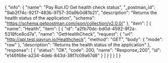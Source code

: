 {
  "info": {
    "name": "Pay Run.IO Get health check status",
    "_postman_id": "9ab2f74c-9217-483b-9757-30a9b0d81b21",
    "description": "Returns the health status of the application",
    "schema": "https://schema.getpostman.com/json/collection/v2.0.0/"
  },
  "item": [
    {
      "name": "Health",
      "item": [
        {
          "id": "a2fb70dc-bd0d-4592-8f2a-5318fce8cd7a",
          "name": "GetHealthCheck",
          "request": {
            "url": "http://api.test.payrun.io/Healthcheck",
            "method": "GET",
            "body": {
              "mode": "raw"
            },
            "description": "Returns the health status of the application"
          },
          "response": [
            {
              "status": "OK",
              "code": 200,
              "name": "Response_200",
              "id": "e146f68e-a234-4deb-843d-38f7c09a67d8"
            }
          ]
        }
      ]
    }
  ]
}
